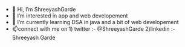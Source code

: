 - 👋 Hi, I’m ShreeyashGarde
- 👀 I’m interested in app and web developement
- 🌱 I’m currently learning DSA in java and a bit of web developement
- 📫connect with me on 1) twitter :- @ShreeyashGarde
2)linkedin :- Shreeyash Garde


<!---
ShreeyashGarde/ShreeyashGarde is a ✨ special ✨ repository because its `README.md` (this file) appears on your GitHub profile.
You can click the Preview link to take a look at your changes.
--->
